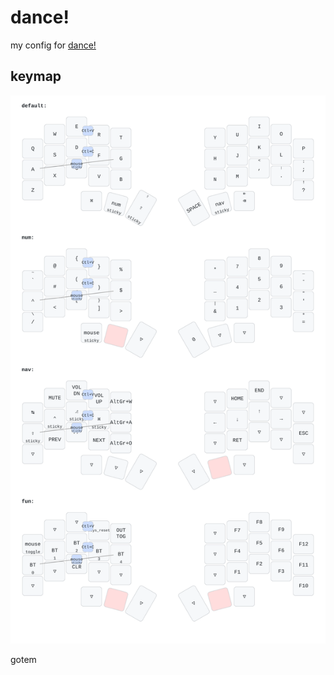 # dance!
my config for [dance!](https://github.com/chase-hunter/dance)

## keymap
![dance! Keymap](keymap_img/dance_keymap.svg)

gotem